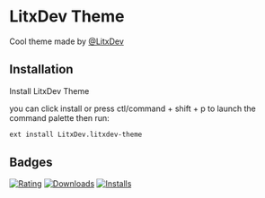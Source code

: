 # LitxDev Theme

Cool theme made by [@LitxDev](https://github.com/LitxDev/Lit-Bot)

## Installation

Install LitxDev Theme

you can click install or press ctl/command + shift + p to launch the command palette then run:

```bash
ext install LitxDev.litxdev-theme
```

## Badges

[![Rating](https://img.shields.io/visual-studio-marketplace/r/LitxDev.litxdev-theme?style=for-the-badge)](https://marketplace.visualstudio.com/items?itemName=LitxDev.litxdev-theme)
[![Downloads](https://img.shields.io/visual-studio-marketplace/d/LitxDev.litxdev-theme?style=for-the-badge)](https://marketplace.visualstudio.com/items?itemName=LitxDev.litxdev-theme)
[![Installs](https://img.shields.io/visual-studio-marketplace/i/LitxDev.litxdev-theme?style=for-the-badge)](https://marketplace.visualstudio.com/items?itemName=LitxDev.litxdev-theme)
